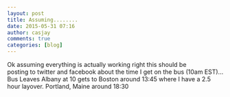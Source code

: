 ```yaml
---
layout: post
title: Assuming........
date: 2015-05-31 07:16
author: casjay
comments: true
categories: [blog]
---
```


Ok assuming everything is actually working right this should be  
posting to twitter and facebook about the time I get on the bus (10am EST)...
Bus Leaves Albany at 10 gets to Boston around 13:45 where I have a 2.5 hour layover. Portland, Maine around 18:30  

